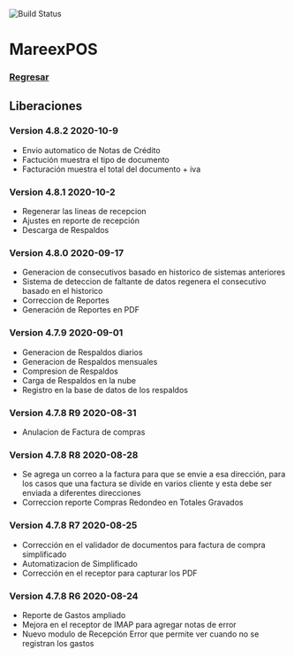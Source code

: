 ![Build Status](https://img.shields.io/badge/Estado-Desarrollo-orange.svg?style=for-the-badge)

# MareexPOS

### [Regresar](https://jarscr.github.io/mareex/home#release)

## Liberaciones

### Version 4.8.2 2020-10-9
- Envio automatico de Notas de Crédito
- Factución muestra el tipo de documento
- Facturación muestra el total del documento + iva

### Version 4.8.1 2020-10-2
- Regenerar las lineas de recepcion
- Ajustes en reporte de recepción
- Descarga de Respaldos 


### Version 4.8.0 2020-09-17
- Generacion de consecutivos basado en historico de sistemas anteriores
- Sistema de deteccion de faltante de datos regenera el consecutivo basado en el historico
- Correccion de Reportes 
- Generación de Reportes en PDF

### Version 4.7.9 2020-09-01
- Generacion de Respaldos diarios
- Generacion de Respaldos mensuales
- Compresion de Respaldos
- Carga de Respaldos en la nube
- Registro en la base de datos de los respaldos

### Version 4.7.8 R9 2020-08-31
- Anulacion de Factura de compras



### Version 4.7.8 R8 2020-08-28
- Se agrega un correo a la factura para que se envie a esa dirección, para los casos que una factura se divide en varios cliente y esta debe ser enviada a diferentes direcciones
- Correccion reporte Compras Redondeo en Totales Gravados

### Version 4.7.8 R7 2020-08-25
- Corrección en el validador de documentos para factura de compra simplificado
- Automatizacion de Simplificado
- Corrección en el receptor para capturar los PDF


### Version 4.7.8 R6 2020-08-24

- Reporte de Gastos ampliado
- Mejora en el receptor de IMAP para agregar notas de error
- Nuevo modulo de Recepción Error que permite ver cuando no se registran los gastos

